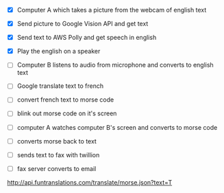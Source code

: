  - [X] Computer A which takes a picture from the webcam of english text
 - [X] Send picture to Google Vision API and get text
 - [X] Send text to AWS Polly and get speech in english
 - [X] Play the english on a speaker
 - [ ] Computer B listens to audio from microphone and converts to english text
 - [ ] Google translate text to french
 - [ ] convert french text to morse code
 - [ ] blink out morse code on it's screen
 - [ ] computer A watches computer B's screen and converts to morse code
 - [ ]  converts morse back to text
 - [ ]  sends text to fax with twillion
 - [ ]  fax server converts to email


http://api.funtranslations.com/translate/morse.json?text=T
